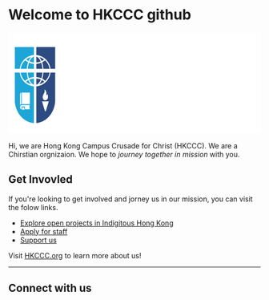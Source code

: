# Welcome to HKCCC github

<div style="width: 100%;">
    <picture>
        <source media="(prefers-color-scheme: dark)" srcset="/profile/img/HKCCC Logo RGB Standard Full Color White Text.png">
        <source media="(prefers-color-scheme: light)" srcset="/profile/img/HKCCC Logo RGB Standard Full Color White Outline Black Text.png">
        <img height="200px" alt="Logo" src="/profile/img/HKCCC Logo RGB Standard Full Color White Text.png">
    </picture>
</div>

Hi, we are Hong Kong Campus Crusade for Christ (HKCCC). We are a Chirstian orgnizaion. We hope to *journey together in mission* with you.

## Get Invovled

If you're looking to get involved and jorney us in our mission, you can visit the folow links. 

* [Explore open projects in Indigitous Hong Kong](https://github.com/indigitoushk)
* [Apply for staff](https://www.hkccc.org/career/it-staff)
* [Support us](https://www.hkccc.org/support-us)

Visit [HKCCC.org](https:/hkccc.org) to learn more about us!

---
## Connect with us